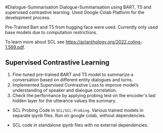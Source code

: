 #Dialogue-Summarisation
Dialogue-Summarisation using BART, T5 and supervised contrastive learning.
Used Google Colab Platform for the development process.

Pre-Trained Bart and T5 from hugging face were used. Currently only used base models due to computation restrictions. 

To learn more about SCL see https://aclanthology.org/2022.coling-1.569.pdf.

## Supervised Contrastive Learning

1. Fine-tuned pre-trained BART and T5 model to summarize a conversation based on different entity dialogues and turns.
2. Implemented Supervised Contrastive Loss to improve model’s understanding of speaker and dialogue correlation.
3. Check the performance by applying probing test on the encoder's last hidden layer for the utterance values
the summary.
* SCL Probing Code in ```SCL/SCL-Probing```. Various trained models in separate ipynb files. Run on google colab, without dependencies. 

* SCL code in standalone ipynb files with no external dependencies. 


